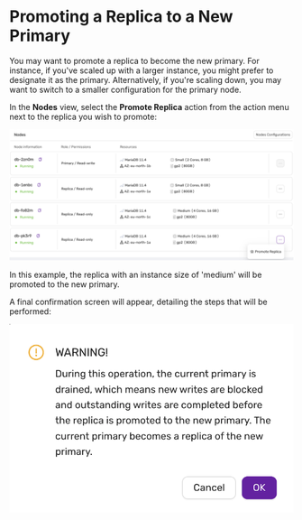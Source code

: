 # Promoting a Replica to a New Primary

You may want to promote a replica to become the new primary. For instance, if you've scaled up with a larger instance, you might prefer to designate it as the primary. Alternatively, if you're scaling down, you may want to switch to a smaller configuration for the primary node.

In the **Nodes** view, select the **Promote Replica** action from the action menu next to the replica you wish to promote:

![Promote replica](../images/promote.png)

In this example, the replica with an instance size of 'medium' will be promoted to the new primary.

A final confirmation screen will appear, detailing the steps that will be performed:

![Promotion confirmation](../images/promote_confirm.png)
